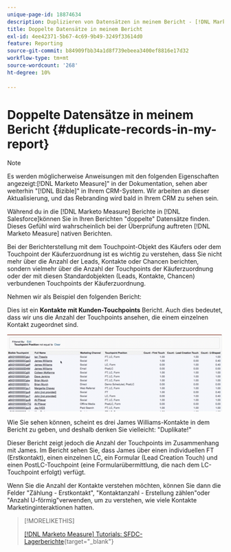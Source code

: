```yaml
---
unique-page-id: 18874634
description: Duplizieren von Datensätzen in meinem Bericht - [!DNL Marketo Measure]
title: Doppelte Datensätze in meinem Bericht
exl-id: 4ee42371-5b67-4c69-9b49-3249f33614d0
feature: Reporting
source-git-commit: b84909fbb34a1d8f739ebeea3400ef8816e17d32
workflow-type: tm+mt
source-wordcount: '268'
ht-degree: 10%

---
```


# Doppelte Datensätze in meinem Bericht {#duplicate-records-in-my-report}

>[!NOTE]
>
>Es werden möglicherweise Anweisungen mit den folgenden Eigenschaften angezeigt:[!DNL Marketo Measure]&quot; in der Dokumentation, sehen aber weiterhin &quot;[!DNL Bizible]&quot; in Ihrem CRM-System. Wir arbeiten an dieser Aktualisierung, und das Rebranding wird bald in Ihrem CRM zu sehen sein.

Während du in die [!DNL Marketo Measure] Berichte in [!DNL Salesforce]können Sie in Ihren Berichten &quot;doppelte&quot; Datensätze finden. Dieses Gefühl wird wahrscheinlich bei der Überprüfung auftreten [!DNL Marketo Measure] nativen Berichten.

Bei der Berichterstellung mit dem Touchpoint-Objekt des Käufers oder dem Touchpoint der Käuferzuordnung ist es wichtig zu verstehen, dass Sie nicht mehr über die Anzahl der Leads, Kontakte oder Chancen berichten, sondern vielmehr über die Anzahl der Touchpoints der Käuferzuordnung oder der mit diesen Standardobjekten (Leads, Kontakte, Chancen) verbundenen Touchpoints der Käuferzuordnung.

Nehmen wir als Beispiel den folgenden Bericht:

Dies ist ein **Kontakte mit Kunden-Touchpoints** Bericht. Auch dies bedeutet, dass wir uns die Anzahl der Touchpoints ansehen, die einem einzelnen Kontakt zugeordnet sind.

![](assets/1.gif)

Wie Sie sehen können, scheint es drei James Williams-Kontakte in dem Bericht zu geben, und deshalb denken Sie vielleicht: &quot;Duplikate!&quot;

Dieser Bericht zeigt jedoch die Anzahl der Touchpoints im Zusammenhang mit James. Im Bericht sehen Sie, dass James über einen individuellen FT (Erstkontakt), einen einzelnen LC, ein Formular (Lead Creation Touch) und einen PostLC-Touchpoint (eine Formularübermittlung, die nach dem LC-Touchpoint erfolgt) verfügt.

Wenn Sie die Anzahl der Kontakte verstehen möchten, können Sie dann die Felder &quot;Zählung - Erstkontakt&quot;, &quot;Kontaktanzahl - Erstellung zählen&quot;oder &quot;Anzahl U-förmig&quot;verwenden, um zu verstehen, wie viele Kontakte Marketinginteraktionen hatten.

>[!MORELIKETHIS]
>
>[[!DNL Marketo Measure] Tutorials: SFDC-Lagerberichte](https://experienceleague.adobe.com/en/docs/marketo-measure-learn/tutorials/onboarding/marketo-measure-102/stock-salesforce-reports){target="_blank"}
